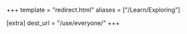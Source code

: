 +++
template = "redirect.html"
aliases = ["/Learn/Exploring"]

[extra]
dest_url = "/use/everyone/"
+++
